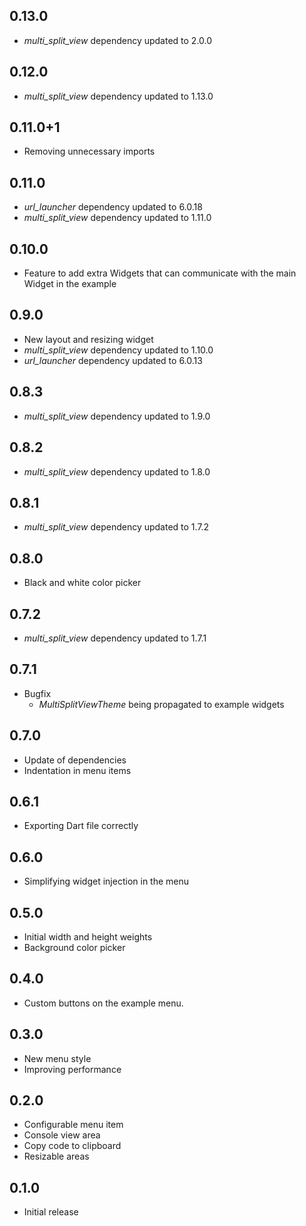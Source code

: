 ## 0.13.0

* *multi_split_view* dependency updated to 2.0.0

## 0.12.0

* *multi_split_view* dependency updated to 1.13.0

## 0.11.0+1

* Removing unnecessary imports

## 0.11.0

* *url_launcher* dependency updated to 6.0.18
* *multi_split_view* dependency updated to 1.11.0

## 0.10.0

* Feature to add extra Widgets that can communicate with the main Widget in the example

## 0.9.0

* New layout and resizing widget
* *multi_split_view* dependency updated to 1.10.0
* *url_launcher* dependency updated to 6.0.13

## 0.8.3

* *multi_split_view* dependency updated to 1.9.0

## 0.8.2

* *multi_split_view* dependency updated to 1.8.0

## 0.8.1

* *multi_split_view* dependency updated to 1.7.2

## 0.8.0

* Black and white color picker

## 0.7.2

* *multi_split_view* dependency updated to 1.7.1

## 0.7.1

* Bugfix
  * *MultiSplitViewTheme* being propagated to example widgets

## 0.7.0

* Update of dependencies
* Indentation in menu items

## 0.6.1

* Exporting Dart file correctly

## 0.6.0

* Simplifying widget injection in the menu

## 0.5.0

* Initial width and height weights
* Background color picker

## 0.4.0

* Custom buttons on the example menu.

## 0.3.0

* New menu style
* Improving performance

## 0.2.0

* Configurable menu item
* Console view area
* Copy code to clipboard
* Resizable areas

## 0.1.0

* Initial release
